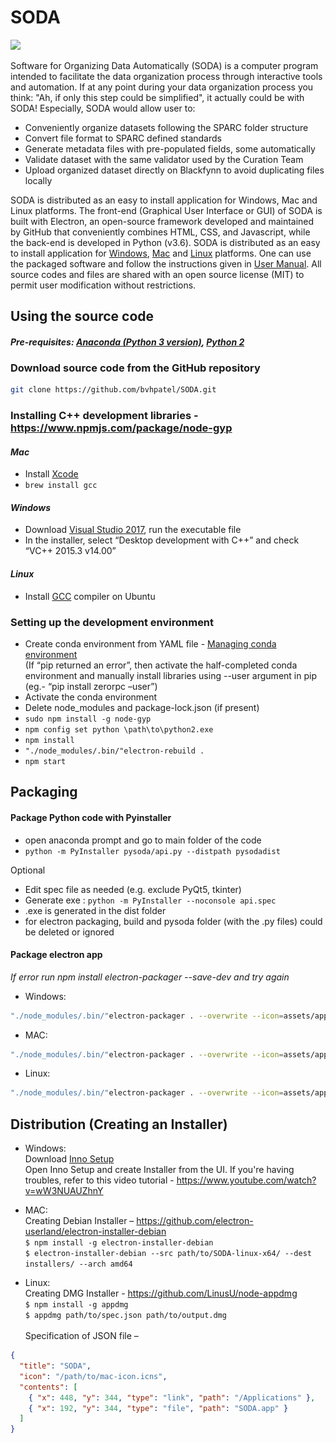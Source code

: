 # SODA
![](<img src="src/assets/app-icon/png/soda_icon.png" width="200">)

Software for Organizing Data Automatically (SODA) is a computer program intended to facilitate the data organization process through interactive tools and automation. If at any point during your data organization process you think: "Ah, if only this step could be simplified", it actually could be with SODA! Especially, SODA would allow user to:

*   Conveniently organize datasets following the SPARC folder structure
*   Convert file format to SPARC defined standards
*   Generate metadata files with pre-populated fields, some automatically
*   Validate dataset with the same validator used by the Curation Team
*   Upload organized dataset directly on Blackfynn to avoid duplicating files locally

SODA is distributed as an easy to install application for Windows, Mac and Linux platforms. The front-end (Graphical User Interface or GUI) of SODA is built with Electron, an open-source framework developed and maintained by GitHub that conveniently combines HTML, CSS, and Javascript, while the back-end is developed in Python (v3.6). SODA is distributed as an easy to install application for [Windows](https://3dtholdings-my.sharepoint.com/:u:/g/personal/bpatel_calmi2_org/ESz_2R4PCPJOiOJGSHPGsPABsRzz423tcCbCxCWiVKFW9Q?e=BUDuDg), [Mac](https://3dtholdings-my.sharepoint.com/:u:/g/personal/bpatel_calmi2_org/EWMhxDuXFCZGksl5rgv9hMsBZvRZC4YEGDfqxF7wqyehiQ?e=m7jxv1) and [Linux](https://3dtholdings-my.sharepoint.com/:u:/g/personal/bpatel_calmi2_org/EVMndexbB_9BroB6dk-f1TcBn_aQzPRKWHi8SDmzYBiwcQ?e=WE5UiS) platforms. One can use the packaged software and follow the instructions given in [User Manual](docs/SODA_User_manual.pdf). All source codes and files are shared with an open source license (MIT) to permit user modification without restrictions.

## Using the source code
#### *Pre-requisites: [Anaconda (Python 3 version)](https://www.anaconda.com/distribution/), [Python 2](https://www.python.org/downloads/)*

### Download source code from the GitHub repository
```bash
git clone https://github.com/bvhpatel/SODA.git
```

### Installing C++ development libraries - https://www.npmjs.com/package/node-gyp

#### *Mac*
*   Install [Xcode](https://developer.apple.com/xcode/download/)
*   `brew install gcc`

#### *Windows*
*   Download [Visual Studio 2017](https://visualstudio.microsoft.com/pl/thank-you-downloading-visual-studio/?sku=Community), run the executable file
*   In the installer, select “Desktop development with C++” and check “VC++ 2015.3 v14.00”

#### *Linux*
*   Install [GCC](https://linuxize.com/post/how-to-install-gcc-compiler-on-ubuntu-18-04/) compiler on Ubuntu

### Setting up the development environment
*   Create conda environment from YAML file - [Managing conda environment](https://docs.conda.io/projects/conda/en/latest/user-guide/tasks/manage-environments.html)<br>
(If “pip returned an error”, then activate the half-completed conda environment and manually install libraries using --user argument in pip (eg.- “pip install zerorpc –user”)
*   Activate the conda environment
*   Delete node_modules and package-lock.json (if present)
*   `sudo npm install -g node-gyp`
*   `npm config set python \path\to\python2.exe`
*   `npm install`
*   `"./node_modules/.bin/"electron-rebuild .`
*   `npm start`

## Packaging
#### Package Python code with Pyinstaller
- open anaconda prompt and go to main folder of the code
- `python -m PyInstaller pysoda/api.py --distpath pysodadist`

Optional
- Edit spec file as needed (e.g. exclude PyQt5, tkinter)
- Generate exe : `python -m PyInstaller --noconsole api.spec`
- .exe is generated in the dist folder
- for electron packaging, build and pysoda folder (with the .py files) could be deleted or ignored

#### Package electron app

*If error run
npm install electron-packager --save-dev
and try again*

- Windows:<br>
```bash
"./node_modules/.bin/"electron-packager . --overwrite --icon=assets/app-icon/win/soda_icon.ico
```

- MAC:<br>
```bash
"./node_modules/.bin/"electron-packager . --overwrite --icon=assets/app-icon/mac/soda_icon.icns
```

- Linux:<br>
```bash
"./node_modules/.bin/"electron-packager . --overwrite --icon=assets/app-icon/png/soda_icon.png
```

## Distribution (Creating an Installer)
- Windows:<br>
Download [Inno Setup](http://www.jrsoftware.org/isdl.php)<br>
Open Inno Setup and create Installer from the UI. If you're having troubles, refer to this video tutorial - https://www.youtube.com/watch?v=wW3NUAUZhnY

- MAC:<br>
Creating Debian Installer – https://github.com/electron-userland/electron-installer-debian<br>
`$ npm install -g electron-installer-debian`<br>
`$ electron-installer-debian --src path/to/SODA-linux-x64/ --dest installers/ --arch amd64`<br>

- Linux:<br>
Creating DMG Installer - https://github.com/LinusU/node-appdmg<br>
`$ npm install -g appdmg`<br>
`$ appdmg path/to/spec.json path/to/output.dmg`<br><br>
Specification of JSON file –
```json
{
  "title": "SODA",
  "icon": "/path/to/mac-icon.icns",
  "contents": [
    { "x": 448, "y": 344, "type": "link", "path": "/Applications" },
    { "x": 192, "y": 344, "type": "file", "path": "SODA.app" }
  ]
}
```
